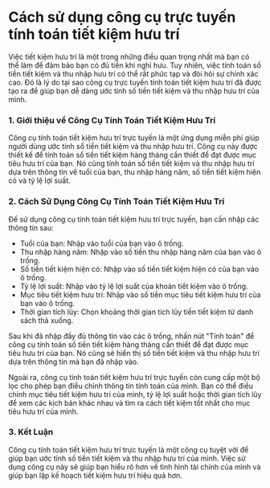 Cách sử dụng công cụ trực tuyến tính toán tiết kiệm hưu trí
===========================================================

Việc tiết kiệm hưu trí là một trong những điều quan trọng nhất mà bạn có thể làm để đảm bảo bạn có đủ tiền khi nghỉ hưu. Tuy nhiên, việc tính toán số tiền tiết kiệm và thu nhập hưu trí có thể rất phức tạp và đòi hỏi sự chính xác cao. Đó là lý do tại sao công cụ trực tuyến tính toán tiết kiệm hưu trí đã được tạo ra để giúp bạn dễ dàng ước tính số tiền tiết kiệm và thu nhập hưu trí của mình.

### 1. Giới thiệu về Công Cụ Tính Toán Tiết Kiệm Hưu Trí

Công cụ tính toán tiết kiệm hưu trí trực tuyến là một ứng dụng miễn phí giúp người dùng ước tính số tiền tiết kiệm và thu nhập hưu trí. Công cụ này được thiết kế để tính toán số tiền tiết kiệm hàng tháng cần thiết để đạt được mục tiêu hưu trí của bạn. Nó cũng tính toán số tiền tiết kiệm và thu nhập hưu trí dựa trên thông tin về tuổi của bạn, thu nhập hàng năm, số tiền tiết kiệm hiện có và tỷ lệ lợi suất.

### 2. Cách Sử Dụng Công Cụ Tính Toán Tiết Kiệm Hưu Trí

Để sử dụng công cụ tính toán tiết kiệm hưu trí trực tuyến, bạn cần nhập các thông tin sau:

- Tuổi của bạn: Nhập vào tuổi của bạn vào ô trống.
- Thu nhập hàng năm: Nhập vào số tiền thu nhập hàng năm của bạn vào ô trống.
- Số tiền tiết kiệm hiện có: Nhập vào số tiền tiết kiệm hiện có của bạn vào ô trống.
- Tỷ lệ lợi suất: Nhập vào tỷ lệ lợi suất của khoản tiết kiệm vào ô trống.
- Mục tiêu tiết kiệm hưu trí: Nhập vào số tiền mục tiêu tiết kiệm hưu trí của bạn vào ô trống.
- Thời gian tích lũy: Chọn khoảng thời gian tích lũy tiền tiết kiệm từ danh sách thả xuống.

Sau khi đã nhập đầy đủ thông tin vào các ô trống, nhấn nút "Tính toán" để công cụ tính toán số tiền tiết kiệm hàng tháng cần thiết để đạt được mục tiêu hưu trí của bạn. Nó cũng sẽ hiển thị số tiền tiết kiệm và thu nhập hưu trí dựa trên thông tin mà bạn đã nhập vào.

Ngoài ra, công cụ tính toán tiết kiệm hưu trí trực tuyến còn cung cấp một bộ lọc cho phép bạn điều chỉnh thông tin tính toán của mình. Bạn có thể điều chỉnh mục tiêu tiết kiệm hưu trí của mình, tỷ lệ lợi suất hoặc thời gian tích lũy để xem các kịch bản khác nhau và tìm ra cách tiết kiệm tốt nhất cho mục tiêu hưu trí của mình.

### 3. Kết Luận

Công cụ tính toán tiết kiệm hưu trí trực tuyến là một công cụ tuyệt vời để giúp bạn ước tính số tiền tiết kiệm và thu nhập hưu trí của mình. Việc sử dụng công cụ này sẽ giúp bạn hiểu rõ hơn về tình hình tài chính của mình và giúp bạn lập kế hoạch tiết kiệm hưu trí hiệu quả hơn.